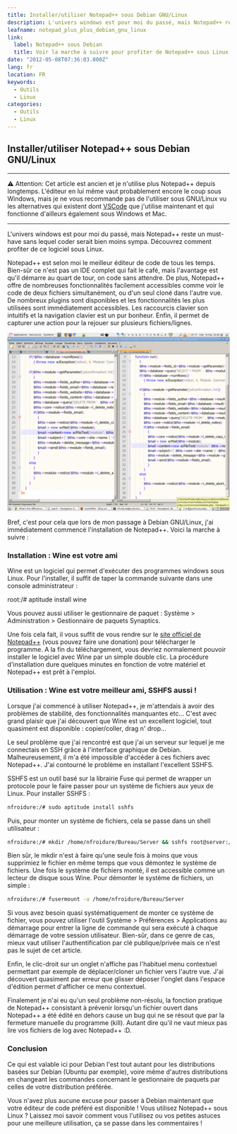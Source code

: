 ```yaml
---
title: Installer/utiliser Notepad++ sous Debian GNU/Linux
description: L'univers windows est pour moi du passé, mais Notepad++ reste un must-have sans lequel coder serait bien moins sympa. Découvrez comment profiter de ce logiciel sous Linux.
leafname: notepad_plus_plus_debian_gnu_linux
link:
  label: Notepad++ sous Debian
  title: Voir la marche à suivre pour profiter de Notepad++ sous Linux
date: "2012-05-08T07:36:03.000Z"
lang: fr
location: FR
keywords:
  - Outils
  - Linux
categories:
  - Outils
  - Linux
---
```


## Installer/utiliser Notepad++ sous Debian GNU/Linux

---

⚠ Attention: Cet article est ancien et je n'utilise plus Notepad++ depuis longtemps. L'éditeur en lui même vaut probablement encore le coup sous Windows, mais je ne vous recommande pas de l'utiliser sous GNU/Linux vu les alternatives qui existent dont [VSCode](./ma_config_vscode) que j'utilise maintenant et qui fonctionne d'ailleurs également sous Windows et Mac.

---

L'univers windows est pour moi du passé, mais Notepad++ reste un must-have sans lequel coder serait bien moins sympa. Découvrez comment profiter de ce logiciel sous Linux.

Notepad++ est selon moi le meilleur éditeur de code de tous les temps. Bien-sûr ce n'est pas un IDE complet qui fait le café, mais l'avantage est qu'il démarre au quart de tour, on code sans attendre. De plus, Notepad++ offre de nombreuses fonctionnalités facilement accessibles comme voir le code de deux fichiers simultanément, ou d'un seul cloné dans l'autre vue. De nombreux plugins sont disponibles et les fonctionnalités les plus utilisées sont immédiatement accessibles. Les raccourcis clavier son intuitifs et la navigation clavier est un pur bonheur. Enfin, il permet de capturer une action pour la rejouer sur plusieurs fichiers/lignes.

![Notepad++ sous Debian GNU/Linux](/public/illustrations/capture-notepad.png)

Bref, c'est pour cela que lors de mon passage à Debian GNU/Linux, j'ai immédiatement commencé l'installation de Notepad++. Voici la marche à suivre :

### Installation : Wine est votre ami

Wine est un logiciel qui permet d'exécuter des programmes windows sous Linux. Pour l'installer, il suffit de taper la commande suivante dans une console administrateur :

root:/# aptitude install wine

Vous pouvez aussi utiliser le gestionnaire de paquet : Système > Administration > Gestionnaire de paquets Synaptics.

Une fois cela fait, il vous suffit de vous rendre sur le [site officiel de Notepad++](http://notepad-plus-plus.org "Téélécharger Notepad++") (vous pouvez faire une donation) pour télécharger le programme. A la fin du téléchargement, vous devriez normalement pouvoir installer le logiciel avec Wine par un simple double clic. La procédure d'installation dure quelques minutes en fonction de votre matériel et Notepad++ est prêt à l'emploi.

### Utilisation : Wine est votre meilleur ami, SSHFS aussi !

Lorsque j'ai commencé à utiliser Notepad++, je m'attendais à avoir des problèmes de stabilité, des fonctionnalités manquantes etc... C'est avec grand plaisir que j'ai découvert que Wine est un excellent logiciel, tout quasiment est disponible : copier/coller, drag n' drop...

Le seul problème que j'ai rencontré est que j'ai un serveur sur lequel je me connectais en SSH grâce à l'interface graphique de Debian. Malheureusement, il m'a été impossible d'accéder à ces fichiers avec Notepad++. J'ai contourné le problème en installant l'excellent SSHFS.

SSHFS est un outil basé sur la librairie Fuse qui permet de wrapper un protocole pour le faire passer pour un système de fichiers aux yeux de Linux. Pour installer SSHFS :

```sh
nfroidure:/# sudo aptitude install sshfs
```

Puis, pour monter un système de fichiers, cela se passe dans un shell utilisateur :

```sh
nfroidure:/# mkdir /home/nfroidure/Bureau/Server && sshfs root@server:/home/ /home/nfroidure/Bureau/Server
```

Bien sûr, le mkdir n'est à faire qu'une seule fois à moins que vous supprimiez le fichier en même temps que vous démontez le système de fichiers. Une fois le système de fichiers monté, il est accessible comme un lecteur de disque sous Wine. Pour démonter le système de fichiers, un simple :

```sh
nfroidure:/# fusermount -u /home/nfroidure/Bureau/Server
```

Si vous avez besoin quasi systématiquement de monter ce système de fichier, vous pouvez utiliser l'outil Système > Préférences > Applications au démarrage pour entrer la ligne de commande qui sera exécuté à chaque démarrage de votre session utilisateur. Bien-sûr, dans ce genre de cas, mieux vaut utiliser l'authentification par clé publique/privée mais ce n'est pas le sujet de cet article.

Enfin, le clic-droit sur un onglet n'affiche pas l'habituel menu contextuel permettant par exemple de déplacer/cloner un fichier vers l'autre vue. J'ai découvert quasiment par erreur que glisser déposer l'onglet dans l'espace d'édition permet d'afficher ce menu contextuel.

Finalement je n'ai eu qu'un seul problème non-résolu, la fonction pratique de Notepad++ consistant à prévenir lorsqu'un fichier ouvert dans Notepad++ a été édité en dehors cause un bug qui ne se résout que par la fermeture manuelle du programme (kill). Autant dire qu'il ne vaut mieux pas lire vos fichiers de log avec Notepad++ :D.

### Conclusion

Ce qui est valable ici pour Debian l'est tout autant pour les distributions basées sur Debian (Ubuntu par exemple), voire même d'autres distributions en changeant les commandes concernant le gestionnaire de paquets par celles de votre distribution préférée.

Vous n'avez plus aucune excuse pour passer à Debian maintenant que votre éditeur de code préféré est disponible ! Vous utilisez Notepad++ sous Linux ? Laissez moi savoir comment vous l'utilisez ou vos petites astuces pour une meilleure utilisation, ça se passe dans les commentaires !
